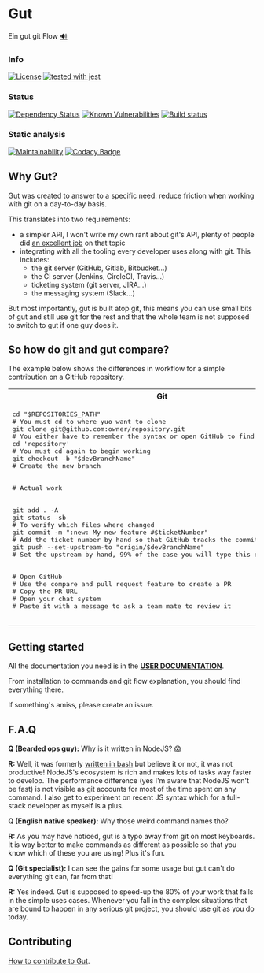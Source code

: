# Gut

Ein gut git Flow [🔊](https://translate.google.com/?tl=de#de/en/Ein%20gut%20git%20Flow)

### Info

[![License](https://img.shields.io/badge/License-Apache%202.0-blue.svg)](https://opensource.org/licenses/Apache-2.0)
[![tested with jest](https://img.shields.io/badge/tested_with-jest-99424f.svg)](https://github.com/facebook/jest)

### Status

[![Dependency Status](https://david-dm.org/quilicicf/gut.svg)](https://david-dm.org/quilicicf/gut)
[![Known Vulnerabilities](https://snyk.io/test/github/quilicicf/gut/badge.svg)](https://snyk.io/test/github/quilicicf/gut)
[![Build status](https://travis-ci.org/quilicicf/Gut.svg?branch=master)](https://travis-ci.org/quilicicf/Gut/builds)

### Static analysis

[![Maintainability](https://api.codeclimate.com/v1/badges/a090970db27a541d83b3/maintainability)](https://codeclimate.com/github/quilicicf/Gut/maintainability)
[![Codacy Badge](https://api.codacy.com/project/badge/Grade/d5723842f6e14066a6e68e692ced1c4e)](https://www.codacy.com/app/quilicicf/Gut?utm_source=github.com&amp;utm_medium=referral&amp;utm_content=quilicicf/Gut&amp;utm_campaign=Badge_Grade)

## Why Gut?

Gut was created to answer to a specific need: reduce friction when working with git on a day-to-day basis.

This translates into two requirements:
- a simpler API, I won't write my own rant about git's API, plenty of people did [an excellent job](https://stevebennett.me/2012/02/24/10-things-i-hate-about-git/) on that topic
- integrating with all the tooling every developer uses along with git. This includes:
  - the git server (GitHub, Gitlab, Bitbucket...)
  - the CI server (Jenkins, CircleCI, Travis...)
  - ticketing system (git server, JIRA...)
  - the messaging system (Slack...)

But most importantly, gut is built atop git, this means you can use small bits of gut and still use git for the rest and that the whole team is not supposed to switch to gut if one guy does it.

## So how do git and gut compare?

The example below shows the differences in workflow for a simple contribution on a GitHub repository.

<table style="width:100%">
  <tr>
    <th>Git</th>
    <th>Gut</th>
  </tr>
  <tr>
    <td>
      <pre lang="shell">
cd "$REPOSITORIES_PATH"
# You must cd to where yuo want to clone
git clone git@github.com:owner/repository.git
# You either have to remember the syntax or open GitHub to find the URL
cd 'repository'
# You must cd again to begin working
git checkout -b "$devBranchName"
# Create the new branch
<br>
# Actual work
<br>
git add . -A
git status -sb
# To verify which files where changed
git commit -m ":new: My new feature #$ticketNumber"
# Add the ticket number by hand so that GitHub tracks the commit in the ticket
git push --set-upstream-to "origin/$devBranchName"
# Set the upstream by hand, 99% of the case you will type this exact line
<br>
# Open GitHub
# Use the compare and pull request feature to create a PR
# Copy the PR URL
# Open your chat system
# Paste it with a message to ask a team mate to review it
      </pre>
    </td>
    <td>
      <pre lang="shell">
gut replicate -s 'github' -o 'owner' -r 'repository'
# The path where the repository is cloned is defined in gut's configuration
jump repository
# Find the repository in the repositories path by glob and cd it
gut burgeon -n ticketNumber -d devDescription
# Creates a branch with a name including the ticket number for later use
<br>
# Actual work
<br>
gut pile
# Adds all the unstaged changes in the repository, shows the changed files with git status -sb
gut execute -m :new: My new feature
# Creates the commit, no quotes for the message, ticket number is added automatically
gut thrust
# Pushes to the server, upstream is set by default to "origin/$devBranchName"
<br>
gut pr
# Audits the PR for TODOs, FIXMEs etc...
# Helps you build the PR (title, description). Outputs the PR's URL
# Better yet, the base branch is deducted from the name of the current branch!
# COMING SOON => write a message to Slack with the PR's URL automatically added
      </pre>
    </td>
  </tr>
</table>

## Getting started

All the documentation you need is in the __[USER DOCUMENTATION](./specs/user_documentation.md)__.

From installation to commands and git flow explanation, you should find everything there.

If something's amiss, please create an issue.

## F.A.Q

__Q (Bearded ops guy):__ Why is it written in NodeJS? :scream:

__R:__ Well, it was formerly [written in bash](https://github.com/quilicicf/Tooling/bashrc) but believe it or not, it was not productive! NodeJS's ecosystem is rich and makes lots of tasks way faster to develop. The performance difference (yes I'm aware that NodeJS won't be fast) is not visible as git accounts for most of the time spent on any command. I also get to experiment on recent JS syntax which for a full-stack developer as myself is a plus.

__Q (English native speaker):__ Why those weird command names tho?

__R:__ As you may have noticed, gut is a typo away from git on most keyboards. It is way better to make commands as different as possible so that you know which of these you are using! Plus it's fun.

__Q (Git specialist):__ I can see the gains for some usage but gut can't do everything git can, far from that!

__R:__ Yes indeed. Gut is supposed to speed-up the 80% of your work that falls in the simple uses cases. Whenever you fall in the complex situations that are bound to happen in any serious git project, you should use git as you do today.

## Contributing

[How to contribute to Gut](./.github/CONTRIBUTING.md).

